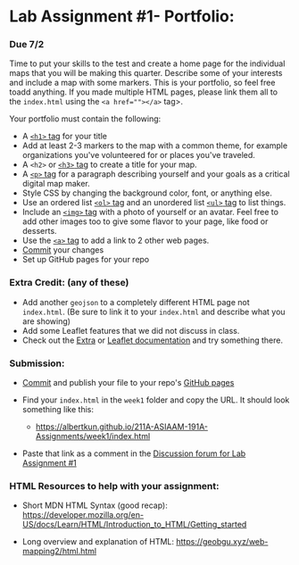 # Lab Assignment #1- Portfolio:
### Due 7/2
Time to put your skills to the test and create a home page for the individual maps that you will be making this quarter. Describe some of your interests and include a map with some markers. This is your portfolio, so feel free toadd anything. If you made multiple HTML pages, please link them all to the `index.html` using the `<a href=""></a>` tag>.

Your portfolio must contain the following:

- A [`<h1>` tag](https://developer.mozilla.org/en-US/docs/Web/HTML/Element/Heading_Elements) for your title
- Add at least 2-3 markers to the map with a common theme, for example organizations you've volunteered for or places you've traveled.
- A `<h2>` or [`<h3>` tag](https://developer.mozilla.org/en-US/docs/Web/HTML/Element/Heading_Elements) to create a title for your map. 
- A [`<p>` tag](https://developer.mozilla.org/en-US/docs/Web/HTML/Element/p) for a paragraph describing yourself and your goals as a critical digital map maker.
- Style CSS by changing the background color, font, or anything else.
- Use an ordered list [`<ol>` tag](https://developer.mozilla.org/en-US/docs/Web/HTML/Element/ol) and an unordered list [`<ul>` tag](https://developer.mozilla.org/en-US/docs/Web/HTML/Element/ul) to list things.
- Include an [`<img>` tag](https://developer.mozilla.org/en-US/docs/Web/HTML/Element/img) with a photo of yourself or an avatar. Feel free to add other images too to give some flavor to your page, like food or desserts.
- Use the [`<a>` tag](https://developer.mozilla.org/en-US/docs/Web/HTML/Element/a) to add a link to 2 other web pages.
- [Commit](https://github.com/albertkun/211A-ASIAAM-191A/blob/master/Guides/git_commit.md) your changes
- Set up GitHub pages for your repo

### Extra Credit: (any of these) 
   - Add another `geojson` to a completely different HTML page not `index.html`. (Be sure to link it to your `index.html` and describe what you are showing)
   - Add some Leaflet features that we did not discuss in class.
   - Check out the [Extra](extra.md) or [Leaflet documentation](http://www.leafletjs.com/) and try something there.

###  Submission: 
- [Commit](https://github.com/albertkun/211A-ASIAAM-191A/blob/master/Guides/git_commit.md) and publish your file to your repo's [GitHub pages](https://guides.github.com/features/pages/)
- Find your `index.html` in the `week1` folder and copy the URL. It should look something like this:

  - https://albertkun.github.io/211A-ASIAAM-191A-Assignments/week1/index.html

- Paste that link as a comment in the [Discussion forum for Lab Assignment #1](https://github.com/albertkun/211A-ASIAAM-191A/discussions/3)


### HTML Resources to help with your assignment:
- Short MDN HTML Syntax (good recap): 
https://developer.mozilla.org/en-US/docs/Learn/HTML/Introduction_to_HTML/Getting_started

- Long overview and explanation of HTML:
https://geobgu.xyz/web-mapping2/html.html

